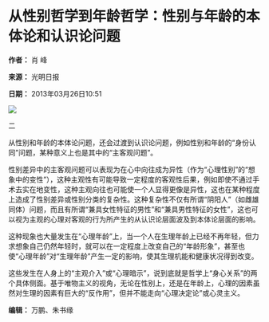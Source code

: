 # 从性别哲学到年龄哲学：性别与年龄的本体论和认识论问题

**作者：** 肖 峰

**来源：** 光明日报

**日期：** 2013年03月26日10:51

![](/img/2007cpc_wenben/iamges/wbc/p1_15.gif)

二

从性别和年龄的本体论问题，还会过渡到认识论问题，例如性别和年龄的“身份认同”问题，某种意义上也是其中的“主客观问题”。

性别差异中的主客观问题可以表现为在心中向往成为异性（作为“心理性别”的“想象中的变性”），这种主观性有可能导致一定程度的客观性后果，例如即使不通过手术去实在地变性，这种主观向往也可能使一个人显得更像是异性，这也在某种程度上造成了性别差异或性别分类的复杂性。这种复杂性不仅有所谓“阴阳人”（如雌雄同体）问题，而且有所谓“兼具女性特征的男性”和“兼具男性特征的女性”，这也可以视为主观的心理对客观的行为所产生的从认识论层面波及到本体论层面的影响。

这种现象也大量发生在“心理年龄”上，当一个人在生理年龄上已经不再年轻，但力求想象自己仍然年轻时，就可以在一定程度上改变自己的“年龄形象”，甚至也使“心理年龄”对“生理年龄”产生一定的影响，使其生理机能和健康状况得到改变。

这些发生在人身上的“主观介入”或“心理暗示”，说到底就是哲学上“身心关系”的两个具体侧面。基于唯物主义的视角，无论在性别上，还是在年龄上，心理的因素虽然对生理的因素有巨大的“反作用”，但并不能走向“心理决定论”或心灵主义。

**编辑：** 万鹏、朱书缘
